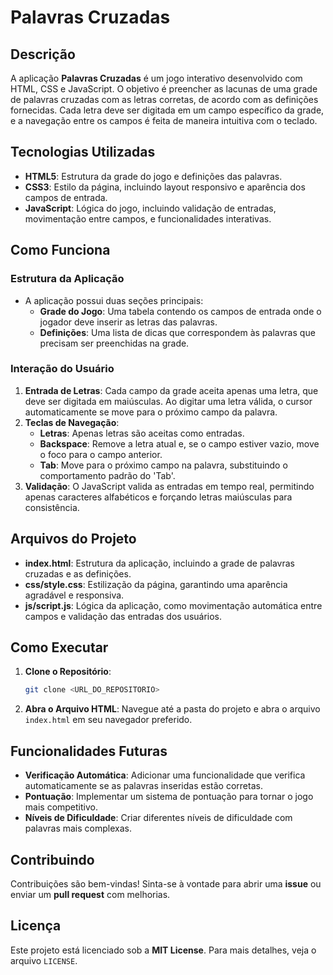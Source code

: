 # Palavras Cruzadas

## Descrição
A aplicação **Palavras Cruzadas** é um jogo interativo desenvolvido com HTML, CSS e JavaScript. O objetivo é preencher as lacunas de uma grade de palavras cruzadas com as letras corretas, de acordo com as definições fornecidas. Cada letra deve ser digitada em um campo específico da grade, e a navegação entre os campos é feita de maneira intuitiva com o teclado.

## Tecnologias Utilizadas
- **HTML5**: Estrutura da grade do jogo e definições das palavras.
- **CSS3**: Estilo da página, incluindo layout responsivo e aparência dos campos de entrada.
- **JavaScript**: Lógica do jogo, incluindo validação de entradas, movimentação entre campos, e funcionalidades interativas.

## Como Funciona
### Estrutura da Aplicação
- A aplicação possui duas seções principais:
  - **Grade do Jogo**: Uma tabela contendo os campos de entrada onde o jogador deve inserir as letras das palavras.
  - **Definições**: Uma lista de dicas que correspondem às palavras que precisam ser preenchidas na grade.

### Interação do Usuário
1. **Entrada de Letras**: Cada campo da grade aceita apenas uma letra, que deve ser digitada em maiúsculas. Ao digitar uma letra válida, o cursor automaticamente se move para o próximo campo da palavra.
2. **Teclas de Navegação**:
   - **Letras**: Apenas letras são aceitas como entradas.
   - **Backspace**: Remove a letra atual e, se o campo estiver vazio, move o foco para o campo anterior.
   - **Tab**: Move para o próximo campo na palavra, substituindo o comportamento padrão do 'Tab'.
3. **Validação**: O JavaScript valida as entradas em tempo real, permitindo apenas caracteres alfabéticos e forçando letras maiúsculas para consistência.

## Arquivos do Projeto
- **index.html**: Estrutura da aplicação, incluindo a grade de palavras cruzadas e as definições.
- **css/style.css**: Estilização da página, garantindo uma aparência agradável e responsiva.
- **js/script.js**: Lógica da aplicação, como movimentação automática entre campos e validação das entradas dos usuários.

## Como Executar
1. **Clone o Repositório**:
   ```bash
   git clone <URL_DO_REPOSITORIO>
   ```
2. **Abra o Arquivo HTML**:
   Navegue até a pasta do projeto e abra o arquivo `index.html` em seu navegador preferido.

## Funcionalidades Futuras
- **Verificação Automática**: Adicionar uma funcionalidade que verifica automaticamente se as palavras inseridas estão corretas.
- **Pontuação**: Implementar um sistema de pontuação para tornar o jogo mais competitivo.
- **Níveis de Dificuldade**: Criar diferentes níveis de dificuldade com palavras mais complexas.

## Contribuindo
Contribuições são bem-vindas! Sinta-se à vontade para abrir uma **issue** ou enviar um **pull request** com melhorias.

## Licença
Este projeto está licenciado sob a **MIT License**. Para mais detalhes, veja o arquivo `LICENSE`.